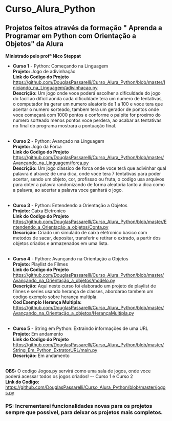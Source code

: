 # Curso_Alura_Python
## Projetos feitos através da formação " Aprenda a Programar em Python com Orientação a Objetos" da Alura
**Ministrado pelo profª Nico Steppat**


* **Curso 1** - Python: Começando na Linguagem  </br>
    **Projeto:** Jogo de adivinhação  </br>
    **Link do Codigo do Projeto** <https://github.com/DouglasPassarelli/Curso_Alura_Python/blob/master/Iniciando_na_Linguagem/adivinhacao.py>  </br>
    **Descrição:** Um jogo onde voce poderá escolher a dificuldade do jogo do facil ao dificil aonda cada dificuldade tera um numero de tentativas, o computador ira gerar um numero aleatorio
    de 1 a 100 e voce tera que acertar o numero sorteado, tambem tera um gerador de pontos onde voce começará com 1000 pontos e conforme o palpite for proximo do numero sorteado menos pontos 
    voce perdera, ao acabar as tentativas no final do programa mostrara a pontuação final.  </br>
      </br>
    
* **Curso 2** - Python: Avançado na Linguagem  </br>
  **Projeto:** Jogo da Forca  </br>
  **Link do Codigo do Projeto** <https://github.com/DouglasPassarelli/Curso_Alura_Python/blob/master/Avançando_na_Linguagem/forca.py>  </br>
  **Descrição:** Um jogo classico de forca onde voce terá que adivinhar qual palavra é atravez de uma dica, onde voce tera 7 tentativas para poder acertar, sendo um objeto, cor, profissao ou fruta, o codigo usa arquivos para obter a palavra randonizando de forma aleatoria tanto a dica como a palavra, ao acertar a palavra voce ganhará o jogo. </br>
  </br>
  
* **Curso 3** - Python: Entendendo a Orientação a Objetos </br>
  **Projeto:** Caixa Eletronico </br>
  **Link do Codigo do Projeto** <https://github.com/DouglasPassarelli/Curso_Alura_Python/blob/master/Entendendo_a_Orientação_a_objetos/Conta.py>  </br>
  **Descrição:** Criado um simulado de caixa eletronico basico com metodos de sacar, depositar, transferir e retirar o extrado, a partir dos objetos criados e armazenados em uma lista.  </br>
  </br>

* **Curso 4** - Python: Avançando na Orientação a Objetos </br>
  **Projeto:** Playlist de Filmes </br>
  **Link do Codigo do Projeto** <https://github.com/DouglasPassarelli/Curso_Alura_Python/blob/master/Avançando_na_Orientação_a_objetos/modelo.py>  </br>
  **Descrição:** Aqui neste curso foi elaborado um projeto de playlist de filmes e series usando herança de classes, abordarao tambem um codigo exemplo sobre herança multipla. </br>
  **Cod Exemplo Herança Multipla:** <https://github.com/DouglasPassarelli/Curso_Alura_Python/blob/master/Avançando_na_Orientação_a_objetos/HerançaMultipla.py> </br>
  </br>

* **Curso 5** - String em Python: Extraindo informações de uma URL </br>
  **Projeto:** Em andamento </br>
  **Link do Codigo do Projeto** <https://github.com/DouglasPassarelli/Curso_Alura_Python/blob/master/String_Em_Python_ExtratorURL/main.py>  </br>
  **Descrição:** Em andamento </br>
  </br>


 **OBS:** O codigo Jogos.py servirá como uma sala de jogos, onde voce poderá acessar todos os jogos criados! -- Curso 1 e Curso 2  </br>
  **Link do Codigo:** <https://github.com/DouglasPassarelli/Curso_Alura_Python/blob/master/jogos.py>
  
  ### **PS:** Incrementarei funcionalidades novas para os projetos sempre que possivel, para deixar os projetos mais completos.
 

